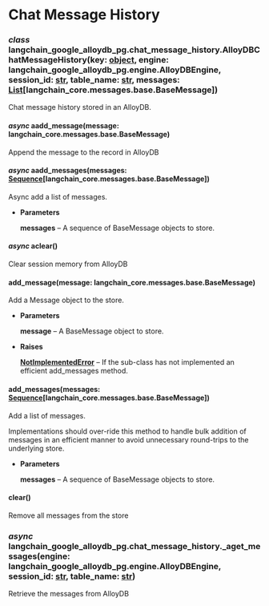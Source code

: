 # Chat Message History


### _class_ langchain_google_alloydb_pg.chat_message_history.AlloyDBChatMessageHistory(key: [object](https://python.readthedocs.io/en/latest/library/functions.html#object), engine: langchain_google_alloydb_pg.engine.AlloyDBEngine, session_id: [str](https://python.readthedocs.io/en/latest/library/stdtypes.html#str), table_name: [str](https://python.readthedocs.io/en/latest/library/stdtypes.html#str), messages: [List](https://python.readthedocs.io/en/latest/library/typing.html#typing.List)[langchain_core.messages.base.BaseMessage])
Chat message history stored in an AlloyDB.


#### _async_ aadd_message(message: langchain_core.messages.base.BaseMessage)
Append the message to the record in AlloyDB


#### _async_ aadd_messages(messages: [Sequence](https://python.readthedocs.io/en/latest/library/typing.html#typing.Sequence)[langchain_core.messages.base.BaseMessage])
Async add a list of messages.


* **Parameters**

    **messages** – A sequence of BaseMessage objects to store.



#### _async_ aclear()
Clear session memory from AlloyDB


#### add_message(message: langchain_core.messages.base.BaseMessage)
Add a Message object to the store.


* **Parameters**

    **message** – A BaseMessage object to store.



* **Raises**

    [**NotImplementedError**](https://python.readthedocs.io/en/latest/library/exceptions.html#NotImplementedError) – If the sub-class has not implemented an efficient
        add_messages method.



#### add_messages(messages: [Sequence](https://python.readthedocs.io/en/latest/library/typing.html#typing.Sequence)[langchain_core.messages.base.BaseMessage])
Add a list of messages.

Implementations should over-ride this method to handle bulk addition of messages
in an efficient manner to avoid unnecessary round-trips to the underlying store.


* **Parameters**

    **messages** – A sequence of BaseMessage objects to store.



#### clear()
Remove all messages from the store


### _async_ langchain_google_alloydb_pg.chat_message_history._aget_messages(engine: langchain_google_alloydb_pg.engine.AlloyDBEngine, session_id: [str](https://python.readthedocs.io/en/latest/library/stdtypes.html#str), table_name: [str](https://python.readthedocs.io/en/latest/library/stdtypes.html#str))
Retrieve the messages from AlloyDB
